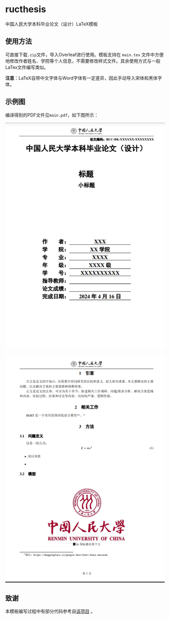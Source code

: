 # ructhesis
中国人民大学本科毕业论文（设计）LaTeX模板

## 使用方法

可直接下载`.zip`文件，导入Overleaf进行使用。模板支持在 `main.tex` 文件中方便地修改作者姓名、学院等个人信息，不需要修改样式文件。其余使用方式与一般LaTex文件编写类似。

**注意**：LaTeX自带中文字体与Word字体有一定差异，因此手动导入宋体和黑体字体。

## 示例图

编译得到的PDF文件见`main.pdf`，如下图所示：

![封面页](./figs/example1.jpg)

![正文页](./figs/example2.jpg)

## 致谢

本模板编写过程中有部分代码参考自[该项目](https://github.com/HughYau/RUCthesis-for-Bachelor) 。
